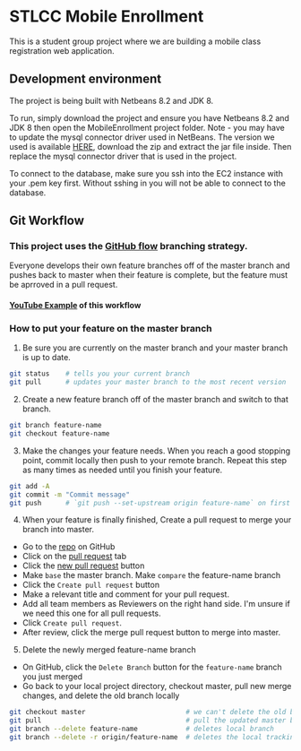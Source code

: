 # STLCC Mobile Enrollment

This is a student group project where we are building a mobile class registration web application.

## Development environment
The project is being built with Netbeans 8.2 and JDK 8.

To run, simply download the project and ensure you have Netbeans 8.2 and JDK 8 then open the MobileEnrollment project folder. Note - you may have to update the mysql connector driver used in NetBeans. The version we used is available [HERE](https://dev.mysql.com/get/Downloads/Connector-J/mysql-connector-java-8.0.21.zip), download the zip and extract the jar file inside. Then replace the mysql connector driver that is used in the project.

To connect to the database, make sure you ssh into the EC2 instance with your .pem key first. Without sshing in you will not be able to connect to the database.


## Git Workflow

### This project uses the [GitHub flow](https://guides.github.com/introduction/flow/) branching strategy.

Everyone develops their own feature branches off of the master branch and pushes back to master when their feature is complete, but the feature must be aprroved in a pull request.

#### [YouTube Example](https://www.youtube.com/watch?v=GgjIvUrOpmg) of this workflow

### How to put your feature on the master branch

1. Be sure you are currently on the master branch and your master branch is up to date.
```bash
git status    # tells you your current branch
git pull      # updates your master branch to the most recent version
```

2. Create a new feature branch off of the master branch and switch to that branch.
```bash
git branch feature-name   
git checkout feature-name
```

3. Make the changes your feature needs. When you reach a good stopping point, commit locally then push to your remote branch. Repeat this step as many times as needed until you finish your feature.
```bash
git add -A
git commit -m "Commit message"
git push      # `git push --set-upstream origin feature-name` on first push
```

4. When your feature is finally finished, Create a pull request to merge your branch into master.
* Go to the [repo](https://github.com/temilun/stlccenrollment) on GitHub
* Click on the [pull request](https://github.com/temilun/stlccenrollment/pulls) tab
* Click the [new pull request](https://github.com/temilun/stlccenrollment/compare) button
* Make `base` the master branch. Make `compare` the feature-name branch
* Click the `Create pull request` button
* Make a relevant title and comment for your pull request.
* Add all team members as Reviewers on the right hand side. I'm unsure if we need this one for all pull requests.
* Click `Create pull request`.
* After review, click the merge pull request button to merge into master.

5. Delete the newly merged feature-name branch
* On GitHub, click the `Delete Branch` button for the `feature-name` branch you just merged
* Go back to your local project directory, checkout master, pull new merge changes, and delete the old branch locally
```bash
git checkout master                         # we can't delete the old branch if we're still on it
git pull                                    # pull the updated master branch that now has feature-name's work
git branch --delete feature-name            # deletes local branch
git branch --delete -r origin/feature-name  # deletes the local tracking branch
```
